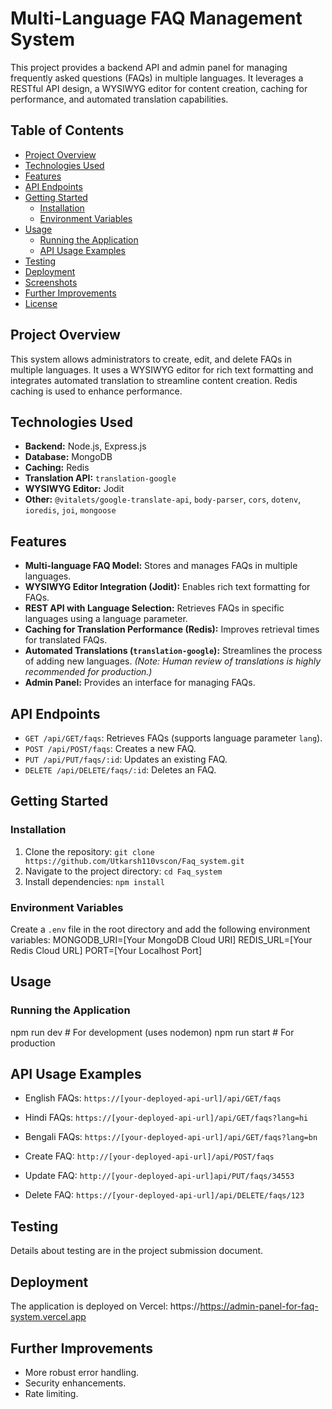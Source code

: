 # Multi-Language FAQ Management System

This project provides a backend API and admin panel for managing frequently asked questions (FAQs) in multiple languages. It leverages a RESTful API design, a WYSIWYG editor for content creation, caching for performance, and automated translation capabilities.

## Table of Contents

- [Project Overview](#project-overview)
- [Technologies Used](#technologies-used)
- [Features](#features)
- [API Endpoints](#api-endpoints)
- [Getting Started](#getting-started)
  - [Installation](#installation)
  - [Environment Variables](#environment-variables)
- [Usage](#usage)
  - [Running the Application](#running-the-application)
  - [API Usage Examples](#api-usage-examples)
- [Testing](#testing)
- [Deployment](#deployment)
- [Screenshots](#screenshots)
- [Further Improvements](#further-improvements)
- [License](#license)

## Project Overview

This system allows administrators to create, edit, and delete FAQs in multiple languages.  It uses a WYSIWYG editor for rich text formatting and integrates automated translation to streamline content creation.  Redis caching is used to enhance performance.

## Technologies Used

*   **Backend:** Node.js, Express.js
*   **Database:** MongoDB
*   **Caching:** Redis
*   **Translation API:** `translation-google`
*   **WYSIWYG Editor:** Jodit
*   **Other:**  `@vitalets/google-translate-api`, `body-parser`, `cors`, `dotenv`, `ioredis`, `joi`, `mongoose`

## Features

*   **Multi-language FAQ Model:** Stores and manages FAQs in multiple languages.
*   **WYSIWYG Editor Integration (Jodit):** Enables rich text formatting for FAQs.
*   **REST API with Language Selection:** Retrieves FAQs in specific languages using a language parameter.
*   **Caching for Translation Performance (Redis):** Improves retrieval times for translated FAQs.
*   **Automated Translations (`translation-google`):** Streamlines the process of adding new languages. *(Note: Human review of translations is highly recommended for production.)*
*   **Admin Panel:** Provides an interface for managing FAQs.

## API Endpoints

*   `GET /api/GET/faqs`: Retrieves FAQs (supports language parameter `lang`).
*   `POST /api/POST/faqs`: Creates a new FAQ.
*   `PUT /api/PUT/faqs/:id`: Updates an existing FAQ.
*   `DELETE /api/DELETE/faqs/:id`: Deletes an FAQ.

## Getting Started

### Installation

1.  Clone the repository: `git clone https://github.com/Utkarsh110vscon/Faq_system.git`
2.  Navigate to the project directory: `cd Faq_system`
3.  Install dependencies: `npm install`

### Environment Variables

Create a `.env` file in the root directory and add the following environment variables:
MONGODB_URI=[Your MongoDB Cloud URI]
REDIS_URL=[Your Redis Cloud URL]
PORT=[Your Localhost Port]

## Usage

### Running the Application

npm run dev  # For development (uses nodemon)
npm run start # For production

## API Usage Examples

- English FAQs:
`https://[your-deployed-api-url]/api/GET/faqs`

- Hindi FAQs:
`https://[your-deployed-api-url]/api/GET/faqs?lang=hi`

- Bengali FAQs:
`https://[your-deployed-api-url]/api/GET/faqs?lang=bn`

- Create FAQ:
`http://[your-deployed-api-url]/api/POST/faqs`

- Update FAQ:
`http://[your-deployed-api-url]api/PUT/faqs/34553`

- Delete FAQ:
`https://[your-deployed-api-url]/api/DELETE/faqs/123`

## Testing
Details about testing are in the project submission document.

## Deployment
The application is deployed on Vercel: https://https://admin-panel-for-faq-system.vercel.app

## Further Improvements
- More robust error handling.
- Security enhancements.
- Rate limiting.
